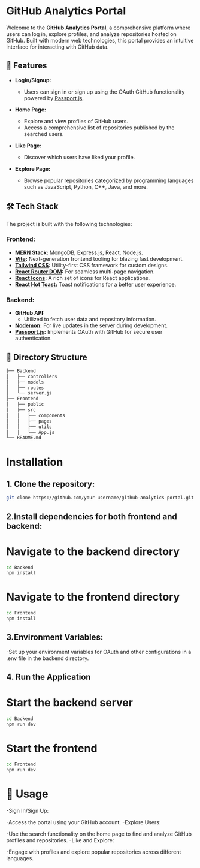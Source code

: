 # GitHub Analytics Portal

Welcome to the **GitHub Analytics Portal**, a comprehensive platform where users can log in, explore profiles, and analyze repositories hosted on GitHub. Built with modern web technologies, this portal provides an intuitive interface for interacting with GitHub data.

## 🚀 Features

- **Login/Signup:** 
  - Users can sign in or sign up using the OAuth GitHub functionality powered by [Passport.js](https://www.passportjs.org/).
  
- **Home Page:** 
  - Explore and view profiles of GitHub users.
  - Access a comprehensive list of repositories published by the searched users.

- **Like Page:** 
  - Discover which users have liked your profile.
  
- **Explore Page:**
  - Browse popular repositories categorized by programming languages such as JavaScript, Python, C++, Java, and more.

## 🛠️ Tech Stack

The project is built with the following technologies:

### Frontend:
- **[MERN Stack](https://www.mongodb.com/mern-stack):** MongoDB, Express.js, React, Node.js.
- **[Vite](https://vitejs.dev/):** Next-generation frontend tooling for blazing fast development.
- **[Tailwind CSS](https://tailwindcss.com/):** Utility-first CSS framework for custom designs.
- **[React Router DOM](https://reactrouter.com/):** For seamless multi-page navigation.
- **[React Icons](https://react-icons.github.io/react-icons/):** A rich set of icons for React applications.
- **[React Hot Toast](https://react-hot-toast.com/):** Toast notifications for a better user experience.

### Backend:
- **GitHub API:**
  - Utilized to fetch user data and repository information.
- **[Nodemon](https://nodemon.io/):** For live updates in the server during development.
- **[Passport.js](https://www.passportjs.org/):** Implements OAuth with GitHub for secure user authentication.

## 📂 Directory Structure

```bash
├── Backend
│   ├── controllers
│   ├── models
│   ├── routes
│   └── server.js
├── Frontend
│   ├── public
│   ├── src
│   │   ├── components
│   │   ├── pages
│   │   ├── utils
│   │   └── App.js
└── README.md
```

# Installation

## 1. Clone the repository:

```bash
git clone https://github.com/your-username/github-analytics-portal.git
```
## 2.Install dependencies for both frontend and backend:
# Navigate to the backend directory
```bash
cd Backend
npm install
```

# Navigate to the frontend directory
```bash
cd Frontend
npm install
```
## 3.Environment Variables:
-Set up your environment variables for OAuth and other configurations in a .env file in the backend directory.

## 4. Run the Application
# Start the backend server
```bash
cd Backend
npm run dev
```

# Start the frontend
```bash
cd Frontend
npm run dev
```
# 📝 Usage
-Sign In/Sign Up:

-Access the portal using your GitHub account.
-Explore Users:

-Use the search functionality on the home page to find and analyze GitHub profiles and repositories.
-Like and Explore:

-Engage with profiles and explore popular repositories across different languages.
